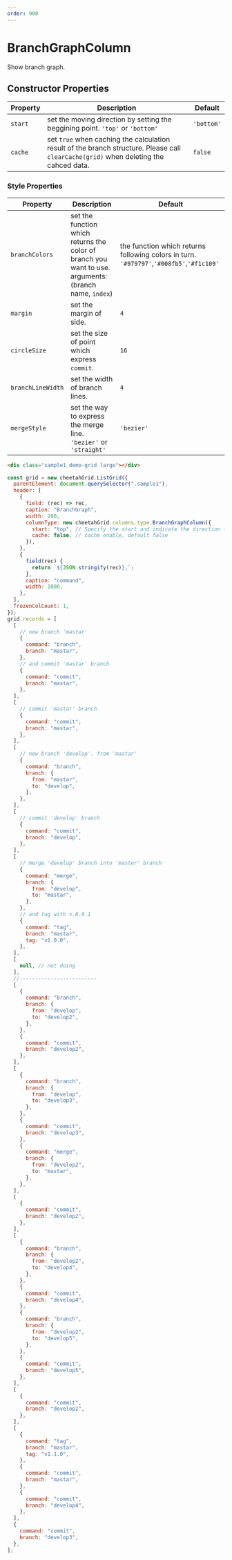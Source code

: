 ```yaml
---
order: 900
---
```


# BranchGraphColumn

Show branch graph.

## Constructor Properties

| Property | Description                                                                                                                           | Default    |
| -------- | ------------------------------------------------------------------------------------------------------------------------------------- | ---------- |
| `start`  | set the moving direction by setting the beggining point. `'top'` or `'bottom'`                                                        | `'bottom'` |
| `cache`  | set `true` when caching the calculation result of the branch structure. Please call `clearCache(grid)` when deleting the cahced data. | `false`    |

### Style Properties

| Property          | Description                                                                                           | Default                                                                                  |
| ----------------- | ----------------------------------------------------------------------------------------------------- | ---------------------------------------------------------------------------------------- |
| `branchColors`    | set the function which returns the color of branch you want to use. arguments: (branch name, `index`) | the function which returns following colors in turn. `'#979797'`,`'#008fb5'`,`'#f1c109'` |
| `margin`          | set the margin of side.                                                                               | `4`                                                                                      |
| `circleSize`      | set the size of point which express `commit`.                                                         | `16`                                                                                     |
| `branchLineWidth` | set the width of branch lines.                                                                        | `4`                                                                                      |
| `mergeStyle`      | set the way to express the merge line. `'bezier'` or `'straight'`                                     | `'bezier'`                                                                               |

<code-preview>

```html
<div class="sample1 demo-grid large"></div>
```

```js
const grid = new cheetahGrid.ListGrid({
  parentElement: document.querySelector(".sample1"),
  header: [
    {
      field: (rec) => rec,
      caption: "BranchGraph",
      width: 200,
      columnType: new cheetahGrid.columns.type.BranchGraphColumn({
        start: "top", // Specify the start and indicate the direction to proceed. 'top' or 'bottom'. default 'bottom'
        cache: false, // cache enable. default false
      }),
    },
    {
      field(rec) {
        return `${JSON.stringify(rec)},`;
      },
      caption: "command",
      width: 1000,
    },
  ],
  frozenColCount: 1,
});
grid.records = [
  [
    // new branch 'mastar'
    {
      command: "branch",
      branch: "mastar",
    },
    // and commit 'mastar' branch
    {
      command: "commit",
      branch: "mastar",
    },
  ],
  [
    // commit 'mastar' branch
    {
      command: "commit",
      branch: "mastar",
    },
  ],
  [
    // new branch 'develop'. from 'mastar'
    {
      command: "branch",
      branch: {
        from: "mastar",
        to: "develop",
      },
    },
  ],
  [
    // commit 'develop' branch
    {
      command: "commit",
      branch: "develop",
    },
  ],
  [
    // merge 'develop' branch into 'master' branch
    {
      command: "merge",
      branch: {
        from: "develop",
        to: "mastar",
      },
    },
    // and tag with v.0.0.1
    {
      command: "tag",
      branch: "mastar",
      tag: "v1.0.0",
    },
  ],
  [
    null, // not doing
  ],
  //-------------------------
  [
    {
      command: "branch",
      branch: {
        from: "develop",
        to: "develop2",
      },
    },
    {
      command: "commit",
      branch: "develop2",
    },
  ],
  [
    {
      command: "branch",
      branch: {
        from: "develop",
        to: "develop3",
      },
    },
    {
      command: "commit",
      branch: "develop3",
    },
    {
      command: "merge",
      branch: {
        from: "develop2",
        to: "mastar",
      },
    },
  ],
  [
    {
      command: "commit",
      branch: "develop2",
    },
  ],
  [
    {
      command: "branch",
      branch: {
        from: "develop2",
        to: "develop4",
      },
    },
    {
      command: "commit",
      branch: "develop4",
    },
    {
      command: "branch",
      branch: {
        from: "develop2",
        to: "develop5",
      },
    },
    {
      command: "commit",
      branch: "develop5",
    },
  ],
  [
    {
      command: "commit",
      branch: "develop2",
    },
  ],
  [
    {
      command: "tag",
      branch: "mastar",
      tag: "v1.1.0",
    },
    {
      command: "commit",
      branch: "mastar",
    },
    {
      command: "commit",
      branch: "develop4",
    },
  ],
  {
    command: "commit",
    branch: "develop3",
  },
];
```

</code-preview>
